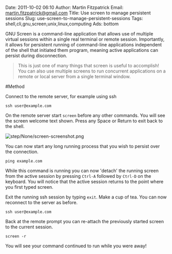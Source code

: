 Date: 2011-10-02 06:10
Author: Martin Fitzpatrick
Email: martin.fitzpatrick@gmail.com
Title: Use screen to manage persistent sessions
Slug: use-screen-to-manage-persistent-sessions
Tags: shell,cli,gnu,screen,unix,linux,computing
Ads: bottom

GNU Screen is a command-line application that allows use of multiple virtual sessions within a single real terminal or remote session. Importantly, it allows for persistent running of command-line applications independent of the shell that initiated them program, meaning active applications can persist during disconnection.

<!-- PELICAN_END_SUMMARY -->


>This is just one of many things that screen is useful to accomplish! You can also use multiple screens to run concurrent applications on a remote or local server from a single terminal window.




#Method

Connect to the remote server, for example using ssh



    ssh user@example.com







On the remote server start `screen` before any other commands. You will see the screen welcome text shown. Press any Space or Return to exit back to the shell.

![step/None/screen-screenshot.png](/images/step/None/screen-screenshot.png)



You can now start any long running process that you wish to persist over the connection.



    ping example.com



While this command is running you can now 'detach' the running screen from the active session by pressing `Ctrl-A` followed by `Ctrl-D` on the keyboard. You will notice that the active session returns to the point where you first typed screen.



Exit the running ssh session by typing `exit`.  Make a cup of tea. You can now reconnect to the server as before.



    ssh user@example.com



Back at the remote prompt you can re-attach the previously started screen to the current session. 



    screen -r



You will see your command continued to run while you were away!







